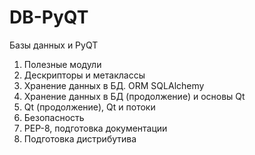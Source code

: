 # DB-PyQT

Базы данных и PyQT

1. Полезные модули
2. Дескрипторы и метаклассы
3. Хранение данных в БД. ORM SQLAlchemy
4. Хранение данных в БД (продолжение) и основы Qt
5. Qt (продолжение), Qt и потоки
6. Безопасность
7. PEP-8, подготовка документации
8. Подготовка дистрибутива
